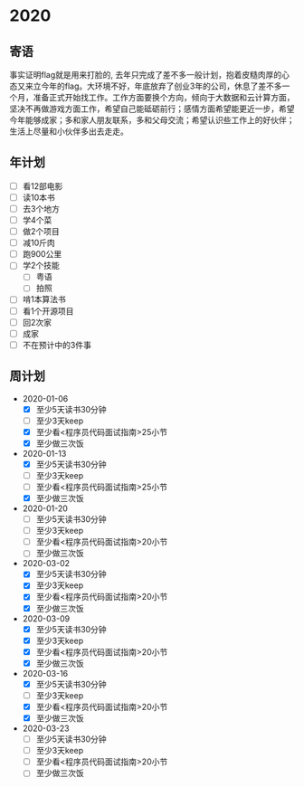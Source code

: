 # 2020

## 寄语

事实证明flag就是用来打脸的, 去年只完成了差不多一般计划，抱着皮糙肉厚的心态又来立今年的flag。大环境不好，年底放弃了创业3年的公司，休息了差不多一个月，准备正式开始找工作。工作方面要换个方向，倾向于大数据和云计算方面，坚决不再做游戏方面工作，希望自己能砥砺前行；感情方面希望能更近一步，希望今年能够成家；多和家人朋友联系，多和父母交流；希望认识些工作上的好伙伴；生活上尽量和小伙伴多出去走走。

## 年计划

+ [ ] 看12部电影
+ [ ] 读10本书
+ [ ] 去3个地方
+ [ ] 学4个菜
+ [ ] 做2个项目
+ [ ] 减10斤肉
+ [ ] 跑900公里
+ [ ] 学2个技能
  + [ ] 粤语
  + [ ] 拍照
+ [ ] 啃1本算法书
+ [ ] 看1个开源项目
+ [ ] 回2次家
+ [ ] 成家
+ [ ] 不在预计中的3件事

## 周计划

+ 2020-01-06
  + [x] 至少5天读书30分钟
  + [ ] 至少3天keep
  + [x] 至少看<程序员代码面试指南>25小节
  + [x] 至少做三次饭
+ 2020-01-13
  + [x] 至少5天读书30分钟
  + [ ] 至少3天keep
  + [ ] 至少看<程序员代码面试指南>25小节
  + [x] 至少做三次饭
+ 2020-01-20
  + [ ] 至少5天读书30分钟
  + [ ] 至少3天keep
  + [ ] 至少看<程序员代码面试指南>20小节
  + [ ] 至少做三次饭
+ 2020-03-02
  + [x] 至少5天读书30分钟
  + [x] 至少3天keep
  + [x] 至少看<程序员代码面试指南>20小节
  + [x] 至少做三次饭
+ 2020-03-09
  + [x] 至少5天读书30分钟
  + [x] 至少3天keep
  + [x] 至少看<程序员代码面试指南>20小节
  + [x] 至少做三次饭
+ 2020-03-16
  + [x] 至少5天读书30分钟
  + [ ] 至少3天keep
  + [x] 至少看<程序员代码面试指南>20小节
  + [x] 至少做三次饭
+ 2020-03-23
  + [ ] 至少5天读书30分钟
  + [ ] 至少3天keep
  + [ ] 至少看<程序员代码面试指南>20小节
  + [ ] 至少做三次饭

